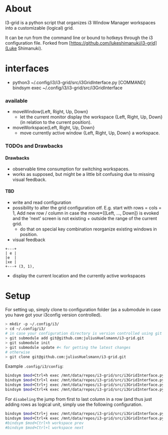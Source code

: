 # About 
I3-grid is a python script that organizes i3 Window Manager workspaces into
a customizable (logical) grid. 


It can be run from the command line or bound to hotkeys through the i3 
configuration file. 
Forked from [https://github.com/lukeshimanuki/i3-grid](Luke Shimanuki).


# interfaces 
- python3 ~/.config/i3/i3-grid/src/i3GridInterface.py [COMMAND]
     bindsym <key> exec ~/.config/i3/i3-grid/src/i3GridInterface <command>

### available
- moveWindow{Left, Right, Up, Down} 
    - let the current monitor display the workspace {Left, Right, Up, Down} 
      (in relation to the current position).
- moveWorkspace{Left, Right, Up, Down}
    - move currently active window {Left, Right, Up, Down} a workspace.

### TODOs and Drawbacks 
#### Drawbacks 
- observable time consumption for switching workspaces.
- works as supposed, but might be a little bit confusing due to missing visual
  feedback. 
  
#### TBD
- write and read configuration  
- possibility to alter the grid configuration otf. E.g. start with rows = cols = 1, 
  Add new row / column in case the move\*{[Left, ..., Down]}  is evoked and
  the 'next' screen is not existing + outside the range of the current grid.
  - do that on special key combination 
  reorganize existing windows in position. 
- visual feedback
```
+---+
| e |
|e  |
|xe |
+---+ (3, 1), 
```
  - display the current location and the currently active workspaces 


# Setup
For setting up, simply clone to configuration folder (as a submodule in case 
you have got your i3config  version controlled).

```bash
> mkdir -p ~/.config/i3/
> cd ~/.config/i3/
# in case your configuration directory is version controlled using git
> git submodule add git@github.com:juliusHuelsmann/i3-grid.git
> git submodule init
> git submodule update #< for getting the latest changes
# otherwise
> git clone git@github.com:juliusHuelsmann/i3-grid.git
```

Example `.config/i3/config`:
```bash
bindsym $mod+Ctrl+h exec /mnt/data/repos/i3-grid/src/i3GridInterface.py moveWorkspaceLeft
bindsym $mod+Ctrl+l exec /mnt/data/repos/i3-grid/src/i3GridInterface.py moveWorkspaceRight
bindsym $mod+Ctrl+j exec /mnt/data/repos/i3-grid/src/i3GridInterface.py moveWorkspaceDown
bindsym $mod+Ctrl+k exec /mnt/data/repos/i3-grid/src/i3GridInterface.py moveWorkspaceUp
```

For `disabeling` the jump from first to last column in a row (and thus just
adding rows as logical unit, simply use the following configuration.
```bash
bindsym $mod+Ctrl+j exec /mnt/data/repos/i3-grid/src/i3GridInterface.py moveWorkspaceDown
bindsym $mod+Ctrl+k exec /mnt/data/repos/i3-grid/src/i3GridInterface.py moveWorkspaceUp
#bindsym $mod+Ctrl+h workspace prev
#bindsym $mod+Ctrl+l workspace next
```
